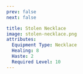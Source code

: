 ```yaml
---
prev: false
next: false

title: Stolen Necklace
image: stolen-necklace.png
attributes:
  Equipment Type: Necklace
  Healing: 8
  Haste: 2
  Required Level: 10
---
```




<MyItemComponent :item="$frontmatter" />


